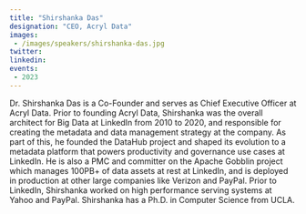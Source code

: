 ```yaml
---
title: "Shirshanka Das"
designation: "CEO, Acryl Data"
images:
 - /images/speakers/shirshanka-das.jpg
twitter: 
linkedin: 
events:
 - 2023
---
```


Dr. Shirshanka Das is a Co-Founder and serves as Chief Executive Officer at Acryl Data. Prior to founding Acryl Data, Shirshanka was the overall architect for Big Data at LinkedIn from 2010 to 2020, and responsible for creating the metadata and data management strategy at the company. As part of this, he founded the DataHub project and shaped its evolution to a metadata platform that powers productivity and governance use cases at LinkedIn. He is also a PMC and committer on the Apache Gobblin project which manages 100PB+ of data assets at rest at LinkedIn, and is deployed in production at other large companies like Verizon and PayPal. Prior to LinkedIn, Shirshanka worked on high performance serving systems at Yahoo and PayPal. Shirshanka has a Ph.D. in Computer Science from UCLA.